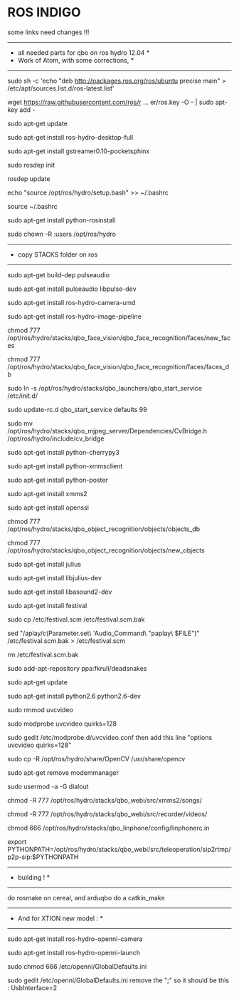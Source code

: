 ROS INDIGO
==========

some links need changes !!!

***********************************************
* all needed parts for qbo on ros hydro 12.04 *
* Work of Atom, with some corrections, *
***********************************************

sudo sh -c 'echo "deb http://packages.ros.org/ros/ubuntu precise main" > /etc/apt/sources.list.d/ros-latest.list'

wget https://raw.githubusercontent.com/ros/r ... er/ros.key -O - | sudo apt-key add -

sudo apt-get update

sudo apt-get install ros-hydro-desktop-full

sudo apt-get install gstreamer0.10-pocketsphinx

sudo rosdep init

rosdep update

echo "source /opt/ros/hydro/setup.bash" >> ~/.bashrc

source ~/.bashrc

sudo apt-get install python-rosinstall

sudo chown -R <your login on ros>:users /opt/ros/hydro

***********************************************
* copy STACKS folder on ros
***********************************************

sudo apt-get build-dep pulseaudio

sudo apt-get install pulseaudio libpulse-dev

sudo apt-get install ros-hydro-camera-umd

sudo apt-get install ros-hydro-image-pipeline

chmod 777 /opt/ros/hydro/stacks/qbo_face_vision/qbo_face_recognition/faces/new_faces

chmod 777 /opt/ros/hydro/stacks/qbo_face_vision/qbo_face_recognition/faces/faces_db

sudo ln -s /opt/ros/hydro/stacks/qbo_launchers/qbo_start_service /etc/init.d/

sudo update-rc.d qbo_start_service defaults 99

sudo mv /opt/ros/hydro/stacks/qbo_mjpeg_server/Dependencies/CvBridge.h /opt/ros/hydro/include/cv_bridge

sudo apt-get install python-cherrypy3

sudo apt-get install python-xmmsclient

sudo apt-get install python-poster

sudo apt-get install xmms2

sudo apt-get install openssl

chmod 777 /opt/ros/hydro/stacks/qbo_object_recognition/objects/objects_db

chmod 777 /opt/ros/hydro/stacks/qbo_object_recognition/objects/new_objects

sudo apt-get install julius

sudo apt-get install libjulius-dev

sudo apt-get install libasound2-dev


sudo apt-get install festival

sudo cp /etc/festival.scm /etc/festival.scm.bak

sed "/aplay/c\(Parameter.set\ \'Audio_Command\ \"paplay\ \$FILE\"\)" /etc/festival.scm.bak > /etc/festival.scm

rm /etc/festival.scm.bak

sudo add-apt-repository ppa:fkrull/deadsnakes

sudo apt-get update

sudo apt-get install python2.6 python2.6-dev

sudo rmmod uvcvideo

sudo modprobe uvcvideo quirks=128

sudo gedit /etc/modprobe.d/uvcvideo.conf
then add this line "options uvcvideo quirks=128"

sudo cp -R /opt/ros/hydro/share/OpenCV /usr/share/opencv

sudo apt-get remove modemmanager

sudo usermod -a -G dialout <you user name>

chmod -R 777 /opt/ros/hydro/stacks/qbo_webi/src/xmms2/songs/

chmod -R 777 /opt/ros/hydro/stacks/qbo_webi/src/recorder/videos/

chmod 666 /opt/ros/hydro/stacks/qbo_linphone/config/linphonerc.in

export PYTHONPATH=/opt/ros/hydro/stacks/qbo_webi/src/teleoperation/sip2rtmp/p2p-sip:$PYTHONPATH



***************************
* building ! *
***************************

do rosmake on cereal, and arduqbo
do a catkin_make


*****************************
* And for XTION new model : *
*****************************

sudo apt-get install ros-hydro-openni-camera

sudo apt-get install ros-hydro-openni-launch

sudo chmod 666 /etc/openni/GlobalDefaults.ini

sudo gedit /etc/openni/GlobalDefaults.ini
remove the ";" so it should be this : UsbInterface=2
